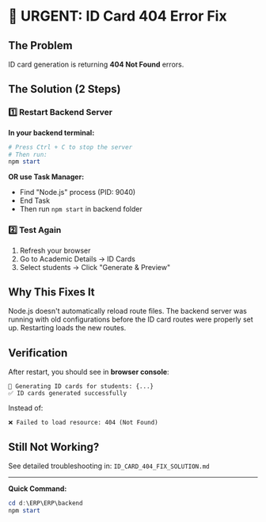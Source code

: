 # 🚨 URGENT: ID Card 404 Error Fix

## The Problem
ID card generation is returning **404 Not Found** errors.

## The Solution (2 Steps)

### 1️⃣ Restart Backend Server

**In your backend terminal:**
```powershell
# Press Ctrl + C to stop the server
# Then run:
npm start
```

**OR use Task Manager:**
- Find "Node.js" process (PID: 9040)
- End Task
- Then run `npm start` in backend folder

### 2️⃣ Test Again

1. Refresh your browser
2. Go to Academic Details → ID Cards
3. Select students → Click "Generate & Preview"

## Why This Fixes It

Node.js doesn't automatically reload route files. The backend server was running with old configurations before the ID card routes were properly set up. Restarting loads the new routes.

## Verification

After restart, you should see in **browser console**:
```
🎯 Generating ID cards for students: {...}
✅ ID cards generated successfully
```

Instead of:
```
❌ Failed to load resource: 404 (Not Found)
```

## Still Not Working?

See detailed troubleshooting in: `ID_CARD_404_FIX_SOLUTION.md`

---

**Quick Command:**
```powershell
cd d:\ERP\ERP\backend
npm start
```

